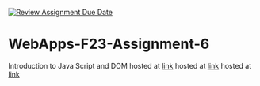 [![Review Assignment Due Date](https://classroom.github.com/assets/deadline-readme-button-24ddc0f5d75046c5622901739e7c5dd533143b0c8e959d652212380cedb1ea36.svg)](https://classroom.github.com/a/b9NC0g7h)
# WebApps-F23-Assignment-6
Introduction to Java Script and DOM
hosted at [link](https://44-563-webapps-f23.github.io/44563-webapps-f23-assignment6-KavyaAlavala/author.html)
hosted at [link](https://github.com/44-563-WebApps-F23/44563-webapps-f23-assignment6-KavyaAlavala//tips.html)
hosted at [link](https://github.com/44-563-WebApps-F23/44563-webapps-f23-assignment6-KavyaAlavala//crusie.html)

